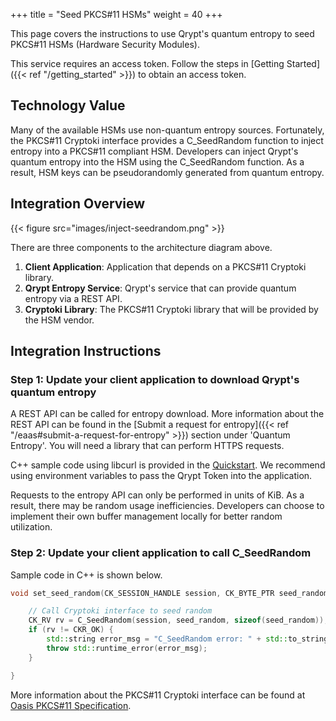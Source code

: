 +++
title = "Seed PKCS#11 HSMs"
weight = 40
+++

This page covers the instructions to use Qrypt's quantum entropy to seed PKCS#11 HSMs (Hardware Security Modules).

This service requires an access token. Follow the steps in [Getting Started]({{< ref "/getting_started" >}}) to obtain an access token.

## Technology Value
Many of the available HSMs use non-quantum entropy sources. Fortunately, the PKCS#11 Cryptoki interface provides a C_SeedRandom function to inject entropy into a PKCS#11 compliant HSM. Developers can inject Qrypt's quantum entropy into the HSM using the C_SeedRandom function. As a result, HSM keys can be pseudorandomly generated from quantum entropy.

## Integration Overview
{{< figure src="images/inject-seedrandom.png" >}}

There are three components to the architecture diagram above.
1. **Client Application**: Application that depends on a PKCS#11 Cryptoki library.
2. **Qrypt Entropy Service**: Qrypt's service that can provide quantum entropy via a REST API.
3. **Cryptoki Library**: The PKCS#11 Cryptoki library that will be provided by the HSM vendor.

## Integration Instructions

### Step 1: Update your client application to download Qrypt's quantum entropy
A REST API can be called for entropy download. More information about the REST API can be found in the [Submit a request for entropy]({{< ref "/eaas#submit-a-request-for-entropy" >}}) section under 'Quantum Entropy'. You will need a library that can perform HTTPS requests. 

C++ sample code using libcurl is provided in the [Quickstart](https://github.com/QryptInc/qrypt-security-quickstarts-cpp/blob/main/src/eaas.cpp). We recommend using environment variables to pass the Qrypt Token into the application.

Requests to the entropy API can only be performed in units of KiB. As a result, there may be random usage inefficiencies. Developers can choose to implement their own buffer management locally for better random utilization.

### Step 2: Update your client application to call C_SeedRandom

Sample code in C++ is shown below.

```c++
void set_seed_random(CK_SESSION_HANDLE session, CK_BYTE_PTR seed_random) {

    // Call Cryptoki interface to seed random
    CK_RV rv = C_SeedRandom(session, seed_random, sizeof(seed_random));
    if (rv != CKR_OK) {
        std::string error_msg = "C_SeedRandom error: " + std::to_string(rv) + "\n";
        throw std::runtime_error(error_msg);
    }

}
```

More information about the PKCS#11 Cryptoki interface can be found at [Oasis PKCS#11 Specification](https://docs.oasis-open.org/pkcs11/pkcs11-base/v2.40/os/pkcs11-base-v2.40-os.html).
